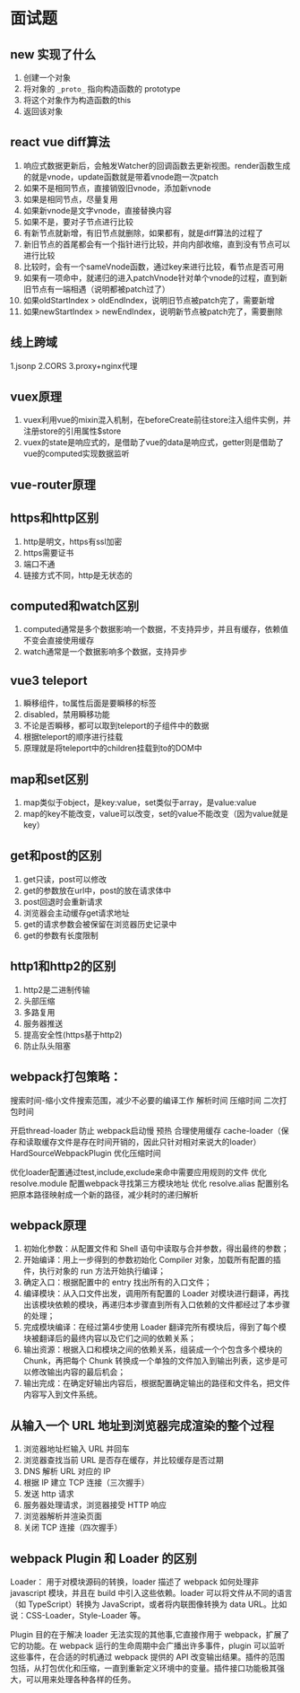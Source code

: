 # 面试题

## new 实现了什么

1. 创建一个对象
2. 将对象的 `_proto_` 指向构造函数的 prototype
3. 将这个对象作为构造函数的this
4. 返回该对象

## react vue diff算法

1. 响应式数据更新后，会触发Watcher的回调函数去更新视图。render函数生成的就是vnode，update函数就是带着vnode跑一次patch
2. 如果不是相同节点，直接销毁旧vnode，添加新vnode
3. 如果是相同节点，尽量复用
4. 如果新vnode是文字vnode，直接替换内容
5. 如果不是，要对子节点进行比较
6. 有新节点就新增，有旧节点就删除，如果都有，就是diff算法的过程了
7. 新旧节点的首尾都会有一个指针进行比较，并向内部收缩，直到没有节点可以进行比较
8. 比较时，会有一个sameVnode函数，通过key来进行比较，看节点是否可用
9. 如果有一项命中，就递归的进入patchVnode针对单个vnode的过程，直到新旧节点有一端相遇（说明都被patch过了）
10. 如果oldStartIndex > oldEndIndex，说明旧节点被patch完了，需要新增
11. 如果newStartIndex > newEndIndex，说明新节点被patch完了，需要删除

## 线上跨域

1.jsonp
2.CORS
3.proxy+nginx代理

## vuex原理

1. vuex利用vue的mixin混入机制，在beforeCreate前往store注入组件实例，并注册store的引用属性$store
2. vuex的state是响应式的，是借助了vue的data是响应式，getter则是借助了vue的computed实现数据监听

## vue-router原理

## https和http区别

1. http是明文，https有ssl加密
2. https需要证书
3. 端口不通
4. 链接方式不同，http是无状态的

## computed和watch区别

1. computed通常是多个数据影响一个数据，不支持异步，并且有缓存，依赖值不变会直接使用缓存
2. watch通常是一个数据影响多个数据，支持异步

## vue3 teleport

1. 瞬移组件，to属性后面是要瞬移的标签
2. disabled，禁用瞬移功能
3. 不论是否瞬移，都可以取到teleport的子组件中的数据
4. 根据teleport的顺序进行挂载
5. 原理就是将teleport中的children挂载到to的DOM中

## map和set区别

1. map类似于object，是key:value，set类似于array，是value:value
2. map的key不能改变，value可以改变，set的value不能改变（因为value就是key）

## get和post的区别 

1. get只读，post可以修改
2. get的参数放在url中，post的放在请求体中
3. post回退时会重新请求
4. 浏览器会主动缓存get请求地址
5. get的请求参数会被保留在浏览器历史记录中
6. get的参数有长度限制

## http1和http2的区别

1. http2是二进制传输
2. 头部压缩
3. 多路复用
4. 服务器推送
5. 提高安全性(https基于http2)
6. 防止队头阻塞

## webpack打包策略：
搜索时间-缩小文件搜索范围，减少不必要的编译工作
解析时间
压缩时间
二次打包时间

开启thread-loader
防止 webpack启动慢  预热
合理使用缓存 cache-loader（保存和读取缓存文件是存在时间开销的，因此只针对相对来说大的loader） HardSourceWebpackPlugin
优化压缩时间

优化loader配置通过test,include,exclude来命中需要应用规则的文件
优化 resolve.module 配置webpack寻找第三方模块地址
优化 resolve.alias 配置别名把原本路径映射成一个新的路径，减少耗时的递归解析

## webpack原理

1. 初始化参数：从配置文件和 Shell 语句中读取与合并参数，得出最终的参数；
2. 开始编译：用上一步得到的参数初始化 Compiler 对象，加载所有配置的插件，执行对象的 run 方法开始执行编译；
3. 确定入口：根据配置中的 entry 找出所有的入口文件；
4. 编译模块：从入口文件出发，调用所有配置的 Loader 对模块进行翻译，再找出该模块依赖的模块，再递归本步骤直到所有入口依赖的文件都经过了本步骤的处理；
5. 完成模块编译：在经过第4步使用 Loader 翻译完所有模块后，得到了每个模块被翻译后的最终内容以及它们之间的依赖关系；
6. 输出资源：根据入口和模块之间的依赖关系，组装成一个个包含多个模块的 Chunk，再把每个 Chunk 转换成一个单独的文件加入到输出列表，这步是可以修改输出内容的最后机会；
7. 输出完成：在确定好输出内容后，根据配置确定输出的路径和文件名，把文件内容写入到文件系统。

## 从输入一个 URL 地址到浏览器完成渲染的整个过程

1. 浏览器地址栏输入 URL 并回车
2. 浏览器查找当前 URL 是否存在缓存，并比较缓存是否过期
3. DNS 解析 URL 对应的 IP
4. 根据 IP 建立 TCP 连接（三次握手）
5. 发送 http 请求
6. 服务器处理请求，浏览器接受 HTTP 响应
7. 浏览器解析并渲染页面
8. 关闭 TCP 连接（四次握手）

## webpack Plugin 和 Loader 的区别

Loader：
用于对模块源码的转换，loader 描述了 webpack 如何处理非 javascript 模块，并且在 build 中引入这些依赖。loader 可以将文件从不同的语言（如 TypeScript）转换为 JavaScript，或者将内联图像转换为 data URL。比如说：CSS-Loader，Style-Loader 等。

Plugin
目的在于解决 loader 无法实现的其他事,它直接作用于 webpack，扩展了它的功能。在 webpack 运行的生命周期中会广播出许多事件，plugin 可以监听这些事件，在合适的时机通过 webpack 提供的 API 改变输出结果。插件的范围包括，从打包优化和压缩，一直到重新定义环境中的变量。插件接口功能极其强大，可以用来处理各种各样的任务。

